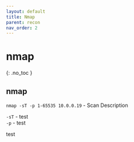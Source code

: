 ```yaml
---
layout: default
title: Nmap
parent: recon
nav_order: 2
---
```



# nmap
{: .no_toc }

## nmap


`nmap -sT -p 1-65535 10.0.0.19` - Scan Description


`-sT` - test  
`-p` - test 

test
